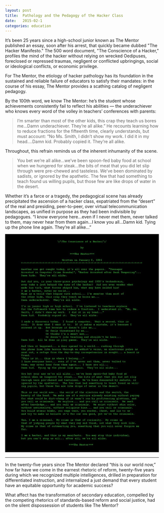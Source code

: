 ```yaml
---
layout: post
title:  Pathology and the Pedagogy of the Hacker Class
date:   2015-02-1
categories: education
---
```



It’s been 25 years since a high-school junior known as The Mentor published an essay, soon after his arrest, that quickly became dubbed "The Hacker Manifesto." The 500 word document, "The Conscience of a Hacker," profiles the mind of the hacker without relying on wrecked Oedipuses, foreclosed or repressed traumas, negligent or conflicted upbringings, social or ideological conflicts, or economic privilege.

For The Mentor, the etiology of hacker pathology has its foundation in the sustained and reliable failure of educators to satisfy their mandates: in the course of his essay, The Mentor provides a scathing catalog of negligent pedagogy.

By the 100th word, we know The Mentor: he’s the student whose achievements consistently fail to reflect his abilities — the underachiever who knows every word of the volley in teachers’ conferences with parents:

>I’m smarter than most of the other kids, this crap they teach us bores me…Damn underachiever. They’re all alike.” He recounts learning how to reduce fractions for the fifteenth time, clearly understands, but must account: “No Ms. Smith, I didn’t show my work. I did it in my head….Damn kid. Probably copied it. They’re all alike.

Throughout, this refrain reminds us of the inherent inhumanity of the scene.

>You bet we’re all alike…we’ve been spoon-fed baby food at school when we hungered for steak…the bits of meat that you did let slip through were pre-chewed and tasteless. We’ve been dominated by sadists, or ignored by the apathetic. The few that had something to teach found us willing pupils, but those few are like drops of water in the desert.

Whether it’s a farce or a tragedy, the pedagogical scene has already precipitated the ascension of a hacker class, expatriated from the “desert” of the real and presiding, peer-to-peer, over virtual telecommunication landscapes, as unified in purpose as they had been indivisible by pedagogues. “I know everyone here…even if I never met them, never talked to them, may never hear from them again…I know you all…Damn kid. Tying up the phone line again. They’re all alike…”

![Conscience of a Hacker](/images/mentor.jpg)

----------------------

In the twenty-five years since The Mentor declared “this is our world now,” how far have we come in the earnest rhetoric of reform, twenty-five years during which we recognized multiple intelligences, drilled in preparation for differentiated instruction, and internalized a just demand that every student have an equitable opportunity for academic success?

What affect has the transformation of secondary education, compelled by the competing rhetorics of standards-based reform and social justice, had on the silent dispossession of students like The Mentor?
